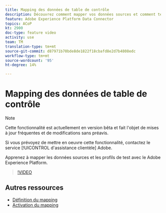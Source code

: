 ```yaml
---
title: Mapping des données de table de contrôle
description: Découvrez comment mapper vos données sources et comment tester les profils avec le Adobe Experience Platform (AEP)
feature: Adobe Experience Platform Data Connector
topics: ACoP
kt: 2900
doc-type: feature video
activity: use
team: TM
translation-type: tm+mt
source-git-commit: d87971b70bde8de1822f18cbafd8e2d7b4808edc
workflow-type: tm+mt
source-wordcount: '95'
ht-degree: 14%

---
```



# Mapping des données de table de contrôle

>[!NOTE]
>
>Cette fonctionnalité est actuellement en version bêta et fait l&#39;objet de mises à jour fréquentes et de modifications sans préavis.
>
>Si vous prévoyez de mettre en oeuvre cette fonctionnalité, contactez le service [!UICONTROL d&#39;assistance clientèle] Adobe.

Apprenez à mapper les données sources et les profils de test avec le Adobe Experience Platform.

>[!VIDEO](https://video.tv.adobe.com/v/27264?quality=12)

## Autres ressources

* [Définition du mapping](https://docs.adobe.com/content/help/en/campaign-standard/using/administrating/mapping-campaign-and-aep-data/aep-mapping-definition.html)
* [Activation du mapping](https://docs.adobe.com/content/help/en/campaign-standard/using/administrating/mapping-campaign-and-aep-data/aep-mapping-activation.html)


